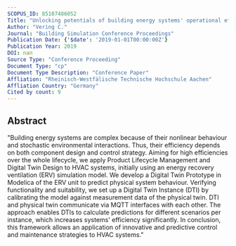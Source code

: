 ```yaml
---
SCOPUS_ID: 85107486052
Title: "Unlocking potentials of building energy systems' operational efficiency: Application of digital twin design for HVAC systems"
Author: "Vering C."
Journal: "Building Simulation Conference Proceedings"
Publication Date: {'$date': '2019-01-01T00:00:00Z'}
Publication Year: 2019
DOI: nan
Source Type: "Conference Proceeding"
Document Type: "cp"
Document Type Description: "Conference Paper"
Affliation: "Rheinisch-Westfälische Technische Hochschule Aachen"
Affliation Country: "Germany"
Cited by count: 9
---
```


## Abstract
"Building energy systems are complex because of their nonlinear behaviour and stochastic environmental interactions. Thus, their efficiency depends on both component design and control strategy. Aiming for high efficiencies over the whole lifecycle, we apply Product Lifecycle Management and Digital Twin Design to HVAC systems, initially using an energy recovery ventilation (ERV) simulation model. We develop a Digital Twin Prototype in Modelica of the ERV unit to predict physical system behaviour. Verifying functionality and suitability, we set up a Digital Twin Instance (DTI) by calibrating the model against measurement data of the physical twin. DTI and physical twin communicate via MQTT interfaces with each other. The approach enables DTIs to calculate predictions for different scenarios per instance, which increases systems' efficiency significantly. In conclusion, this framework allows an application of innovative and predictive control and maintenance strategies to HVAC systems."
